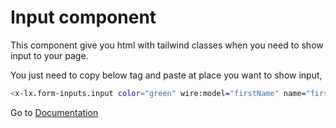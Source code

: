 # Input component
This component give you html with tailwind classes when you need to show input to your page.

You just need to copy below tag and paste at place you want to show input,

```bash
<x-lx.form-inputs.input color="green" wire:model="firstName" name="first-name" id="first-name" placeholder="Enter first-name"/>
```



Go to [Documentation](../README.md)